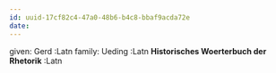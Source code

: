 ```yaml
---
id: uuid-17cf82c4-47a0-48b6-b4c8-bbaf9acda72e
date: 
---
```


given: Gerd :Latn
family: Ueding :Latn
**Historisches Woerterbuch der Rhetorik** :Latn